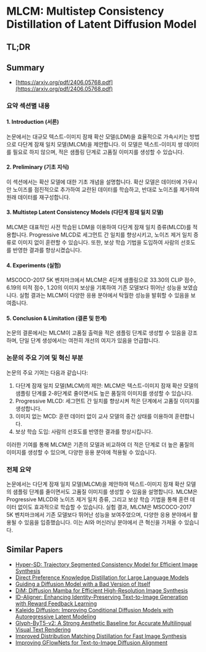# MLCM: Multistep Consistency Distillation of Latent Diffusion Model
## TL;DR
## Summary
- [https://arxiv.org/pdf/2406.05768.pdf](https://arxiv.org/pdf/2406.05768.pdf)

### 요약 섹션별 내용

#### 1. Introduction (서론)
논문에서는 대규모 텍스트-이미지 잠재 확산 모델(LDM)을 효율적으로 가속시키는 방법으로 다단계 잠재 일치 모델(MLCM)을 제안합니다. 이 모델은 텍스트-이미지 쌍 데이터를 필요로 하지 않으며, 적은 샘플링 단계로 고품질 이미지를 생성할 수 있습니다.

#### 2. Preliminary (기초 지식)
이 섹션에서는 확산 모델에 대한 기초 개념을 설명합니다. 확산 모델은 데이터에 가우시안 노이즈를 점진적으로 추가하여 교란된 데이터를 학습하고, 반대로 노이즈를 제거하여 원래 데이터를 재구성합니다.

#### 3. Multistep Latent Consistency Models (다단계 잠재 일치 모델)
MLCM은 대표적인 사전 학습된 LDM을 이용하여 다단계 잠재 일치 증류(MLCD)를 적용합니다. Progressive MLCD로 세그먼트 간 일치를 향상시키고, 노이즈 제거 일치 증류로 이미지 없이 훈련할 수 있습니다. 또한, 보상 학습 기법을 도입하여 사람의 선호도를 반영한 결과를 향상시켰습니다.

#### 4. Experiments (실험)
MSCOCO-2017 5K 벤치마크에서 MLCM은 4단계 샘플링으로 33.30의 CLIP 점수, 6.19의 미적 점수, 1.20의 이미지 보상을 기록하여 기존 모델보다 뛰어난 성능을 보였습니다. 실험 결과는 MLCM이 다양한 응용 분야에서 탁월한 성능을 발휘할 수 있음을 보여줍니다.

#### 5. Conclusion & Limitation (결론 및 한계)
논문의 결론에서는 MLCM이 고품질 출력을 적은 샘플링 단계로 생성할 수 있음을 강조하며, 단일 단계 생성에서는 여전히 개선의 여지가 있음을 언급합니다.

### 논문의 주요 기여 및 혁신 부분

논문의 주요 기여는 다음과 같습니다:
1. 다단계 잠재 일치 모델(MLCM)의 제안: MLCM은 텍스트-이미지 잠재 확산 모델의 샘플링 단계를 2-8단계로 줄이면서도 높은 품질의 이미지를 생성할 수 있습니다.
2. Progressive MLCD: 세그먼트 간 일치를 향상시켜 적은 단계에서 고품질 이미지를 생성합니다.
3. 이미지 없는 MCD: 훈련 데이터 없이 교사 모델의 중간 상태를 이용하여 훈련합니다.
4. 보상 학습 도입: 사람의 선호도를 반영한 결과를 향상시킵니다.

이러한 기여를 통해 MLCM은 기존의 모델과 비교하여 더 적은 단계로 더 높은 품질의 이미지를 생성할 수 있으며, 다양한 응용 분야에 적용될 수 있습니다.

### 전체 요약

논문에서는 다단계 잠재 일치 모델(MLCM)을 제안하여 텍스트-이미지 잠재 확산 모델의 샘플링 단계를 줄이면서도 고품질 이미지를 생성할 수 있음을 설명합니다. MLCM은 Progressive MLCD와 노이즈 제거 일치 증류, 그리고 보상 학습 기법을 통해 훈련 데이터 없이도 효과적으로 학습할 수 있습니다. 실험 결과, MLCM은 MSCOCO-2017 5K 벤치마크에서 기존 모델보다 뛰어난 성능을 보여주었으며, 다양한 응용 분야에서 활용될 수 있음을 입증했습니다. 이는 AI와 머신러닝 분야에서 큰 혁신을 가져올 수 있습니다.

## Similar Papers
- [Hyper-SD: Trajectory Segmented Consistency Model for Efficient Image Synthesis](2404.13686.md)
- [Direct Preference Knowledge Distillation for Large Language Models](2406.19774.md)
- [Guiding a Diffusion Model with a Bad Version of Itself](2406.02507.md)
- [DiM: Diffusion Mamba for Efficient High-Resolution Image Synthesis](2405.14224.md)
- [ID-Aligner: Enhancing Identity-Preserving Text-to-Image Generation with Reward Feedback Learning](2404.15449.md)
- [Kaleido Diffusion: Improving Conditional Diffusion Models with Autoregressive Latent Modeling](2405.21048.md)
- [Glyph-ByT5-v2: A Strong Aesthetic Baseline for Accurate Multilingual Visual Text Rendering](2406.10208.md)
- [Improved Distribution Matching Distillation for Fast Image Synthesis](2405.14867.md)
- [Improving GFlowNets for Text-to-Image Diffusion Alignment](2406.00633.md)

